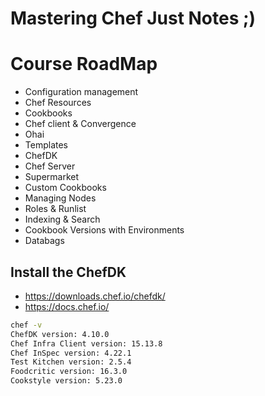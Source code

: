 # Mastering Chef Just Notes ;)

# Course RoadMap

- Configuration management
- Chef Resources
- Cookbooks
- Chef client & Convergence
- Ohai
- Templates
- ChefDK
- Chef Server
- Supermarket
- Custom Cookbooks
- Managing Nodes
- Roles & Runlist
- Indexing & Search
- Cookbook Versions with Environments
- Databags

## Install the ChefDK

- https://downloads.chef.io/chefdk/
- https://docs.chef.io/

```bash
chef -v
ChefDK version: 4.10.0
Chef Infra Client version: 15.13.8
Chef InSpec version: 4.22.1
Test Kitchen version: 2.5.4
Foodcritic version: 16.3.0
Cookstyle version: 5.23.0
```



